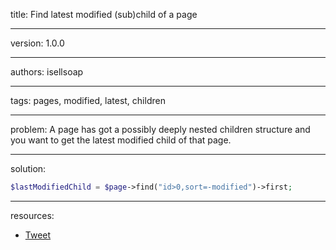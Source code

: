 title: Find latest modified (sub)child of a page

----

version: 1.0.0

----

authors: isellsoap

----

tags: pages, modified, latest, children

----

problem:
A page has got a possibly deeply nested children structure and you want to get the latest modified child of that page.

----

solution:

```PHP
$lastModifiedChild = $page->find("id>0,sort=-modified")->first;
```

----

resources:
* [Tweet](https://twitter.com/isellsoap/status/361471127379378177)
